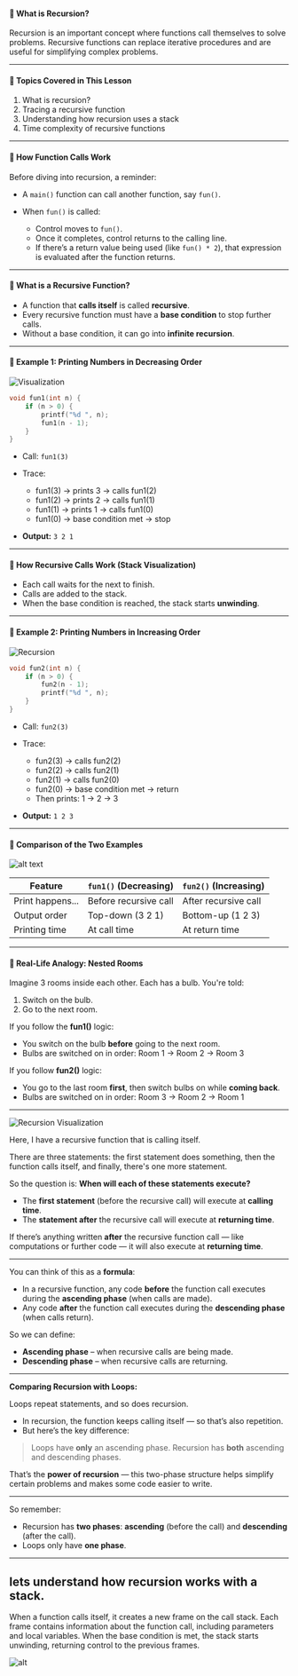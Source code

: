 #### 🔹 **What is Recursion?**

Recursion is an important concept where functions call themselves to solve problems. Recursive functions can replace iterative procedures and are useful for simplifying complex problems.

---

#### 🔹 **Topics Covered in This Lesson**

1. What is recursion?
2. Tracing a recursive function
3. Understanding how recursion uses a stack
4. Time complexity of recursive functions

---

#### 🔹 **How Function Calls Work**

Before diving into recursion, a reminder:

- A `main()` function can call another function, say `fun()`.
- When `fun()` is called:

  - Control moves to `fun()`.
  - Once it completes, control returns to the calling line.
  - If there’s a return value being used (like `fun() * 2`), that expression is evaluated after the function returns.

---

#### 🔹 **What is a Recursive Function?**

- A function that **calls itself** is called **recursive**.
- Every recursive function must have a **base condition** to stop further calls.
- Without a base condition, it can go into **infinite recursion**.

---

#### 🔹 **Example 1: Printing Numbers in Decreasing Order**

![Visualization](screenshots/Screenshot%202025-07-31%20093145.png)

```c
void fun1(int n) {
    if (n > 0) {
        printf("%d ", n);
        fun1(n - 1);
    }
}
```

- Call: `fun1(3)`

- Trace:

  - fun1(3) → prints 3 → calls fun1(2)
  - fun1(2) → prints 2 → calls fun1(1)
  - fun1(1) → prints 1 → calls fun1(0)
  - fun1(0) → base condition met → stop

- **Output:** `3 2 1`

---

#### 🔹 **How Recursive Calls Work (Stack Visualization)**

- Each call waits for the next to finish.
- Calls are added to the stack.
- When the base condition is reached, the stack starts **unwinding**.

---

#### 🔹 **Example 2: Printing Numbers in Increasing Order**

![Recursion](screenshots/Screenshot%202025-07-31%20093435.png)

```c
void fun2(int n) {
    if (n > 0) {
        fun2(n - 1);
        printf("%d ", n);
    }
}
```

- Call: `fun2(3)`

- Trace:

  - fun2(3) → calls fun2(2)
  - fun2(2) → calls fun2(1)
  - fun2(1) → calls fun2(0)
  - fun2(0) → base condition met → return
  - Then prints: 1 → 2 → 3

- **Output:** `1 2 3`

---

#### 🔹 **Comparison of the Two Examples**

![alt text](screenshots/Screenshot%202025-07-31%20094114.png)

| Feature          | `fun1()` (Decreasing) | `fun2()` (Increasing) |
| ---------------- | --------------------- | --------------------- |
| Print happens... | Before recursive call | After recursive call  |
| Output order     | Top-down (3 2 1)      | Bottom-up (1 2 3)     |
| Printing time    | At call time          | At return time        |

---

#### 🔹 **Real-Life Analogy: Nested Rooms**

Imagine 3 rooms inside each other. Each has a bulb. You're told:

1. Switch on the bulb.
2. Go to the next room.

If you follow the **fun1()** logic:

- You switch on the bulb **before** going to the next room.
- Bulbs are switched on in order: Room 1 → Room 2 → Room 3

If you follow **fun2()** logic:

- You go to the last room **first**, then switch bulbs on while **coming back**.
- Bulbs are switched on in order: Room 3 → Room 2 → Room 1

---

![Recursion Visualization](screenshots/image.png)

Here, I have a recursive function that is calling itself.

There are three statements: the first statement does something, then the function calls itself, and finally, there's one more statement.

So the question is:
**When will each of these statements execute?**

- The **first statement** (before the recursive call) will execute at **calling time**.
- The **statement after** the recursive call will execute at **returning time**.

If there’s anything written **after** the recursive function call — like computations or further code — it will also execute at **returning time**.

---

You can think of this as a **formula**:

- In a recursive function, any code **before** the function call executes during the **ascending phase** (when calls are made).
- Any code **after** the function call executes during the **descending phase** (when calls return).

So we can define:

- **Ascending phase** – when recursive calls are being made.
- **Descending phase** – when recursive calls are returning.

---

**Comparing Recursion with Loops:**

Loops repeat statements, and so does recursion.

- In recursion, the function keeps calling itself — so that’s also repetition.
- But here’s the key difference:

> Loops have **only** an ascending phase.
> Recursion has **both** ascending and descending phases.

That’s the **power of recursion** — this two-phase structure helps simplify certain problems and makes some code easier to write.

---

So remember:

- Recursion has **two phases**: **ascending** (before the call) and **descending** (after the call).
- Loops only have **one phase**.

---

## lets understand how recursion works with a stack.

When a function calls itself, it creates a new frame on the call stack. Each frame contains information about the function call, including parameters and local variables. When the base condition is met, the stack starts unwinding, returning control to the previous frames.

![alt](screenshots/Screenshot%202025-07-31%20102120.png)
